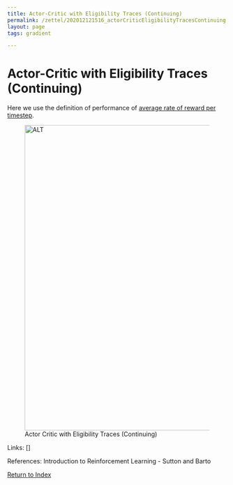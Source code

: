 ```yaml
---
title: Actor-Critic with Eligibility Traces (Continuing)
permalink: /zettel/202012121516_actorCriticEligibilityTracesContinuing
layout: page
tags: gradient

---
```

# Actor-Critic with Eligibility Traces (Continuing)

Here we use the definition of performance of [average rate of reward per timestep](TODOs).

<figure>
  <img src="/zettel/Images/ReinforcementLearning/ActorCriticEligibilityTracesContinueingPi.png"
     alt="ALT"
     class="centerImage"
     style="width: 700px;" />
  <figcaption> Actor Critic with Eligibility Traces (Continuing) </figcaption>
</figure>

Links: []

References: Introduction to Reinforcement Learning - Sutton and Barto

[Return to Index](index)